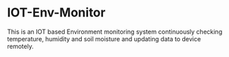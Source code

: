 # IOT-Env-Monitor
This is an IOT based Environment monitoring system continuously checking temperature, humidity and soil moisture and updating data to device remotely.
